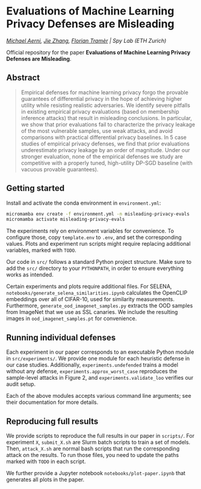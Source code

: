 # Evaluations of Machine Learning Privacy Defenses are Misleading

*[Michael Aerni](https://www.michaelaerni.com/), [Jie Zhang](https://zj-jayzhang.github.io/), [Florian Tramèr](https://floriantramer.com/) | Spy Lab (ETH Zurich)*

Official repository for the paper **Evaluations of Machine Learning Privacy Defenses are Misleading**.


## Abstract

> Empirical defenses for machine learning privacy forgo
the provable guarantees of differential privacy in the hope of achieving higher utility
while resisting realistic adversaries.
We identify severe pitfalls in existing empirical privacy evaluations
(based on membership inference attacks) that result in misleading conclusions.
In particular, we show that prior evaluations fail to characterize
the privacy leakage of the most vulnerable samples,
use weak attacks,
and avoid comparisons with practical differential privacy baselines.
In 5 case studies of empirical privacy defenses,
we find that prior evaluations underestimate privacy leakage by an order of magnitude.
Under our stronger evaluation, none of the empirical defenses we study
are competitive with a properly tuned, high-utility DP-SGD baseline
(with vacuous provable guarantees).


## Getting started

Install and activate the conda environment in `environment.yml`:

```bash
micromamba env create -f environment.yml -n misleading-privacy-evals
micromamba activate misleading-privacy-evals
```

The experiments rely on environment variables for convenience.
To configure those, copy `template.env` to `.env`, and set the corresponding values.
Plots and experiment run scripts might require replacing additional variables, marked with `TODO`.

Our code in `src/` follows a standard Python project structure.
Make sure to add the `src/` directory to your `PYTHONPATH`, in order to ensure everything works as intended.

Certain experiments and plots require additional files.
For SELENA, `notebooks/generate_selena_similarities.ipynb` calculates the OpenCLIP embeddings
over all of CIFAR-10, used for similarity measurements.
Furthermore, `generate_ood_imagenet_samples.py` extracts the OOD samples from ImageNet
that we use as SSL canaries.
We include the resulting images in `ood_imagenet_samples.pt` for convenience.

## Running individual defenses
Each experiment in our paper corresponds to an executable Python module in `src/experiments/`.
We provide one module for each heuristic defense in our case studies.
Additionally, `experiments.undefended` trains a model without any defense,
`experiments.approx_worst_case` reproduces the sample-level attacks in Figure 2,
and `experiments.validate_loo` verifies our audit setup.

Each of the above modules accepts various command line arguments;
see their documentation for more details.

## Reproducing full results
We provide scripts to reproduce the full results in our paper in `scripts/`.
For experiment `X`, `submit_X.sh` are Slurm batch scripts to train a set of models.
Then, `attack_X.sh` are normal bash scripts that run the corresponding attack on the results.
To run those files, you need to update the paths marked with `TODO` in each script.

We further provide a Jupyter notebook `notebooks/plot-paper.ipynb` that generates all plots in the paper.
